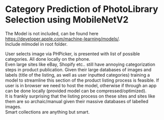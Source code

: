 # Category Prediction of PhotoLibrary Selection using MobileNetV2
The Model is not included, can be found here https://developer.apple.com/machine-learning/models/. \
Include mlmodel in root folder.

User selects image via PHPicker, is presented with list of possible categories. All done locally on the phone.\
Even large sites like eBay, Shopify etc.. still have annoying categorization steps in product publication. Given their large databases of images and labels (title of the listing, as well as user inputted categories) training a model to streamline this section of the product listing process is feasible. If user is in browser we need to host the model, otherwise if through an app can be done locally (provided model can be compressed/optimized).\
It is frankly surprising that the listing process on these sites and sites like them are so archaic/manual given their massive databases of labelled images.\
Smart collections are anything but smart.


